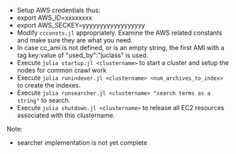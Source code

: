 - Setup AWS credentials thus:
- export AWS_ID=xxxxxxxx
- export AWS_SECKEY=yyyyyyyyyyyyyyyyyy
- Modify `ccconsts.jl` appropriately. Examine the AWS related constants and make sure they are what you need. 
- In case cc_ami is not defined, or is an empty string, the first AMI with a tag key:value of "used_by":"juclass" is used.
- Execute `julia startup.jl <clustername>` to start a cluster and setup the nodes for common crawl work
- Execute `julia runindexer.jl <clustername> <num_archives_to_index>` to create the indexes. 
- Execute `julia runsearcher.jl <clustername> "search terms as a string"` to search. 
- Execute `julia shutdown.jl <clustername>` to release all EC2 resources associated with this clustername.



Note: 
- searcher implementation is not yet complete

